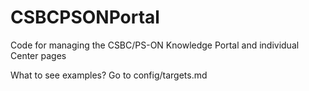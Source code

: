 # CSBCPSONPortal
Code for managing the CSBC/PS-ON Knowledge Portal and individual Center pages

What to see examples? Go to config/targets.md 
